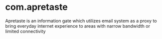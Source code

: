 com.apretaste
=============

Apretaste is an information gate which utilizes email system as a proxy to bring everyday internet experience to areas with narrow bandwidth or limited connectivity
